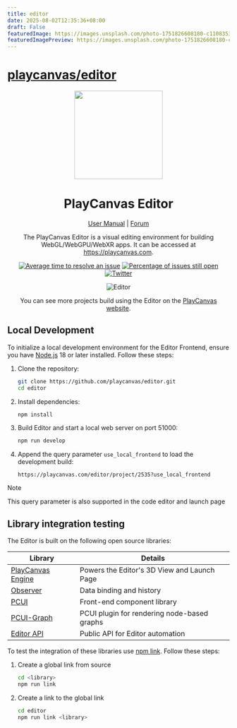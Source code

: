 ```yaml
---
title: editor
date: 2025-08-02T12:35:36+08:00
draft: False
featuredImage: https://images.unsplash.com/photo-1751826608180-c11083538a28?ixid=M3w0NjAwMjJ8MHwxfHJhbmRvbXx8fHx8fHx8fDE3NTQxMDkyNTN8&ixlib=rb-4.1.0
featuredImagePreview: https://images.unsplash.com/photo-1751826608180-c11083538a28?ixid=M3w0NjAwMjJ8MHwxfHJhbmRvbXx8fHx8fHx8fDE3NTQxMDkyNTN8&ixlib=rb-4.1.0
---
```


# [playcanvas/editor](https://github.com/playcanvas/editor)

<div align="center">

<img width="200" src="https://s3-eu-west-1.amazonaws.com/static.playcanvas.com/platform/images/logo/playcanvas-logo-medium.png"/>

# PlayCanvas Editor

[User Manual](https://developer.playcanvas.com) | [Forum](https://forum.playcanvas.com)

The PlayCanvas Editor is a visual editing environment for building WebGL/WebGPU/WebXR apps. It can be accessed at https://playcanvas.com.

[![Average time to resolve an issue][resolution-badge]][isitmaintained-url]
[![Percentage of issues still open][open-issues-badge]][isitmaintained-url]
[![Twitter][twitter-badge]][twitter-url]

![Editor](https://raw.githubusercontent.com/playcanvas/editor/refs/heads/main/images/editor.png)

You can see more projects build using the Editor on the [PlayCanvas website](https://playcanvas.com/explore).

</div>

## Local Development

To initialize a local development environment for the Editor Frontend, ensure you have [Node.js](https://nodejs.org/) 18 or later installed. Follow these steps:

1. Clone the repository:

   ```sh
   git clone https://github.com/playcanvas/editor.git
   cd editor
   ```

2. Install dependencies:

   ```sh
   npm install
   ```

3. Build Editor and start a local web server on port 51000:

   ```sh
   npm run develop
   ```

4. Append the query parameter `use_local_frontend` to load the development build:

    ```
    https://playcanvas.com/editor/project/2535?use_local_frontend
    ```

> [!NOTE]
> This query parameter is also supported in the code editor and launch page

## Library integration testing

The Editor is built on the following open source libraries:

| Library                                                       | Details                                     |
| ------------------------------------------------------------- | ------------------------------------------- |
| [PlayCanvas Engine](https://github.com/playcanvas/engine)     | Powers the Editor's 3D View and Launch Page |
| [Observer](https://github.com/playcanvas/playcanvas-observer) | Data binding and history                    |
| [PCUI](https://github.com/playcanvas/pcui)                    | Front-end component library                 |
| [PCUI-Graph](https://github.com/playcanvas/pcui-graph)        | PCUI plugin for rendering node-based graphs |
| [Editor API](https://github.com/playcanvas/editor-api)        | Public API for Editor automation            |

To test the integration of these libraries use [npm link](https://docs.npmjs.com/cli/v9/commands/npm-link). Follow these steps:

1. Create a global link from source

    ```sh
    cd <library>
    npm run link
    ```

2. Create a link to the global link

    ```sh
    cd editor
    npm run link <library>
    ```

[resolution-badge]: https://isitmaintained.com/badge/resolution/playcanvas/editor.svg
[open-issues-badge]: https://isitmaintained.com/badge/open/playcanvas/editor.svg
[isitmaintained-url]: https://isitmaintained.com/project/playcanvas/editor
[twitter-badge]: https://img.shields.io/twitter/follow/playcanvas.svg?style=social&label=Follow
[twitter-url]: https://twitter.com/intent/follow?screen_name=playcanvas